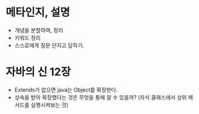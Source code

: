 # 메타인지, 설명
 * 개념을 분할하여, 정리
 * 키워드 정리
 * 스스로에게 질문 던지고 답하기.
# 자바의 신 12장
 * Extends가 없으면 java는 Object를 확장한다.
 * 상속을 받아 확장했다는 것은 무엇을 통해 알 수 있을까? (자식 클래스에서 상위 메서드를 실행시켜보는 것)